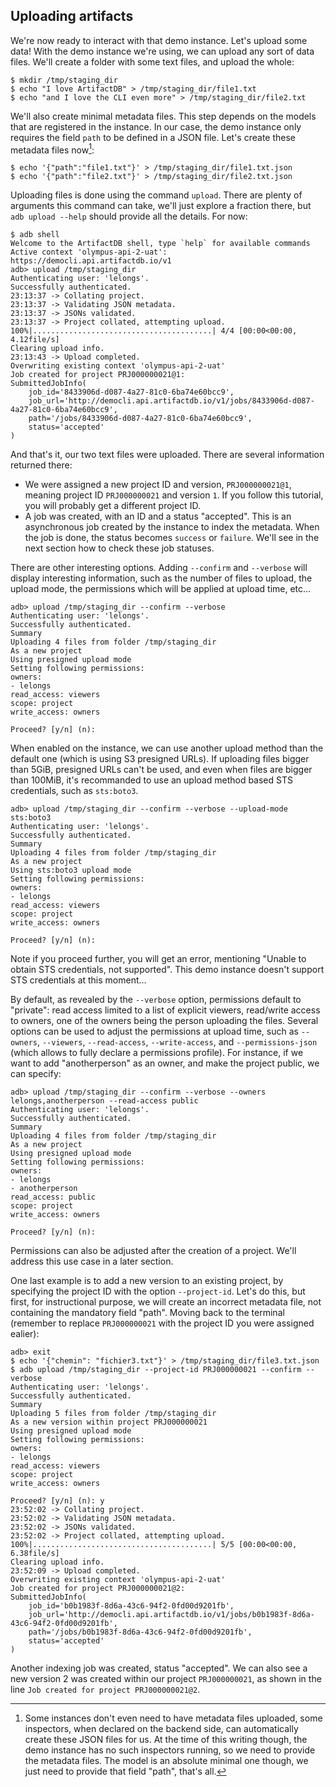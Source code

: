 ## Uploading artifacts

We're now ready to interact with that demo instance. Let's upload some data! With the demo instance we're using, we can
upload any sort of data files. We'll create a folder with some text files, and upload the whole:

```
$ mkdir /tmp/staging_dir
$ echo "I love ArtifactDB" > /tmp/staging_dir/file1.txt
$ echo "and I love the CLI even more" > /tmp/staging_dir/file2.txt
```

We'll also create minimal metadata files. This step depends on the models that are registered in the instance. In our
case, the demo instance only requires the field `path` to be defined in a JSON file. Let's create these metadata files
now[^3]:

```
$ echo '{"path":"file1.txt"}' > /tmp/staging_dir/file1.txt.json
$ echo '{"path":"file2.txt"}' > /tmp/staging_dir/file2.txt.json
```

[^3]: Some instances don't even need to have metadata files uploaded, some inspectors, when declared on the backend
  side, can automatically create these JSON files for us. At the time of this writing though, the demo instance has no
  such inspectors running, so we need to provide the metadata files. The model is an absolute minimal one though, we
  just need to provide that field "path", that's all.

Uploading files is done using the command `upload`. There are plenty of arguments this command can take, we'll just
explore a fraction there, but `adb upload --help` should provide all the details. For now:

```
$ adb shell
Welcome to the ArtifactDB shell, type `help` for available commands
Active context 'olympus-api-2-uat': https://democli.api.artifactdb.io/v1
adb> upload /tmp/staging_dir
Authenticating user: 'lelongs'.
Successfully authenticated.
23:13:37 -> Collating project.
23:13:37 -> Validating JSON metadata.
23:13:37 -> JSONs validated.
23:13:37 -> Project collated, attempting upload.
100%|........................................| 4/4 [00:00<00:00,  4.12file/s]
Clearing upload info.
23:13:43 -> Upload completed.
Overwriting existing context 'olympus-api-2-uat'
Job created for project PRJ000000021@1:
SubmittedJobInfo(
    job_id='8433906d-d087-4a27-81c0-6ba74e60bcc9',
    job_url='http://democli.api.artifactdb.io/v1/jobs/8433906d-d087-4a27-81c0-6ba74e60bcc9',
    path='/jobs/8433906d-d087-4a27-81c0-6ba74e60bcc9',
    status='accepted'
)
```

And that's it, our two text files were uploaded. There are several information returned there:

- We were assigned a new project ID and version, `PRJ000000021@1`, meaning project ID `PRJ000000021` and version `1`. If
  you follow this tutorial, you will probably get a different project ID.
- A job was created, with an ID and a status "accepted". This is an asynchronous job created by the instance to index
  the metadata. When the job is done, the status becomes `success` or `failure`. We'll see in the next section how to
  check these job statuses.

There are other interesting options. Adding `--confirm` and `--verbose` will display interesting information, such as
the number of files to upload, the upload mode, the permissions which will be applied at upload time, etc...

```
adb> upload /tmp/staging_dir --confirm --verbose
Authenticating user: 'lelongs'.
Successfully authenticated.
Summary
Uploading 4 files from folder /tmp/staging_dir
As a new project
Using presigned upload mode
Setting following permissions:
owners:
- lelongs
read_access: viewers
scope: project
write_access: owners

Proceed? [y/n] (n):
```

When enabled on the instance, we can use another upload method than the default one (which is using S3 presigned URLs).
If uploading files bigger than 5GiB, presigned URLs can't be used, and even when files are bigger than 100MiB, it's
recommanded to use an upload method based STS credentials, such as `sts:boto3`.

```
adb> upload /tmp/staging_dir --confirm --verbose --upload-mode sts:boto3
Authenticating user: 'lelongs'.
Successfully authenticated.
Summary
Uploading 4 files from folder /tmp/staging_dir
As a new project
Using sts:boto3 upload mode
Setting following permissions:
owners:
- lelongs
read_access: viewers
scope: project
write_access: owners

Proceed? [y/n] (n):
```

Note if you proceed further, you will get an error, mentioning "Unable to obtain STS credentials, not supported". This
demo instance doesn't support STS credentials at this moment...

By default, as revealed by the `--verbose` option, permissions default to "private": read access limited to a list
of explicit viewers, read/write access to owners, one of the owners being the person uploading the files. Several
options can be used to adjust the permissions at upload time, such as `--owners`, `--viewers`, `--read-access`,
`--write-access`, and `--permissions-json` (which allows to fully declare a permissions profile). For instance, if we
want to add "anotherperson" as an owner, and make the project public, we can specify:

```
adb> upload /tmp/staging_dir --confirm --verbose --owners lelongs,anotherperson --read-access public
Authenticating user: 'lelongs'.
Successfully authenticated.
Summary
Uploading 4 files from folder /tmp/staging_dir
As a new project
Using presigned upload mode
Setting following permissions:
owners:
- lelongs
- anotherperson
read_access: public
scope: project
write_access: owners

Proceed? [y/n] (n):
```

Permissions can also be adjusted after the creation of a project. We'll address this use case in a later section.

One last example is to add a new version to an existing project, by specifying the project ID with the option
`--project-id`. Let's do this, but first, for instructional purpose, we will create an incorrect metadata file, not
containing the mandatory field "path". Moving back to the terminal (remember to replace `PRJ000000021` with the project
ID you were assigned ealier):

```
adb> exit
$ echo '{"chemin": "fichier3.txt"}' > /tmp/staging_dir/file3.txt.json
$ adb upload /tmp/staging_dir --project-id PRJ000000021 --confirm --verbose
Authenticating user: 'lelongs'.
Successfully authenticated.
Summary
Uploading 5 files from folder /tmp/staging_dir
As a new version within project PRJ000000021
Using presigned upload mode
Setting following permissions:
owners:
- lelongs
read_access: viewers
scope: project
write_access: owners

Proceed? [y/n] (n): y
23:52:02 -> Collating project.
23:52:02 -> Validating JSON metadata.
23:52:02 -> JSONs validated.
23:52:02 -> Project collated, attempting upload.
100%|........................................| 5/5 [00:00<00:00,  6.38file/s]
Clearing upload info.
23:52:09 -> Upload completed.
Overwriting existing context 'olympus-api-2-uat'
Job created for project PRJ000000021@2:
SubmittedJobInfo(
    job_id='b0b1983f-8d6a-43c6-94f2-0fd00d9201fb',
    job_url='http://democli.api.artifactdb.io/v1/jobs/b0b1983f-8d6a-43c6-94f2-0fd00d9201fb',
    path='/jobs/b0b1983f-8d6a-43c6-94f2-0fd00d9201fb',
    status='accepted'
)
```

Another indexing job was created, status "accepted". We can also see a new version 2 was created within our project
`PRJ000000021`, as shown in the line `Job created for project PRJ000000021@2`.


